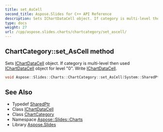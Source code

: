 ```yaml
---
title: set_AsCell
second_title: Aspose.Slides for C++ API Reference
description: Sets IChartDataCell object. If category is multi-level then used IChartDataCell object for level \"0\". Write IChartDataCell.
type: docs
weight: 27
url: /cpp/aspose.slides.charts/chartcategory/set_ascell/
---
```

## ChartCategory::set_AsCell method


Sets [IChartDataCell](../../ichartdatacell/) object. If category is multi-level then used [IChartDataCell](../../ichartdatacell/) object for level \"0\". Write [IChartDataCell](../../ichartdatacell/).

```cpp
void Aspose::Slides::Charts::ChartCategory::set_AsCell(System::SharedPtr<IChartDataCell> value) override
```

## See Also

* Typedef [SharedPtr](../../../system/sharedptr/)
* Class [IChartDataCell](../../ichartdatacell/)
* Class [ChartCategory](../)
* Namespace [Aspose::Slides::Charts](../../)
* Library [Aspose.Slides](../../../)
